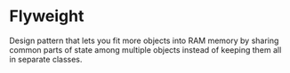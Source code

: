 # Flyweight
Design pattern that lets you fit more objects into RAM memory by sharing common
parts of state among multiple objects instead of keeping them all in 
separate classes.
